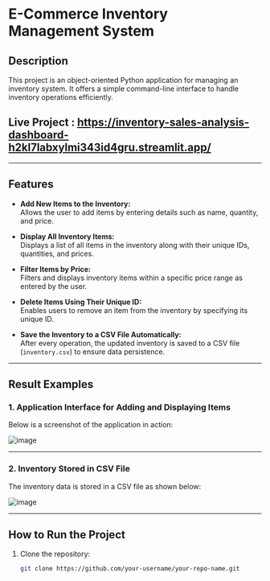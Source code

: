 # **E-Commerce Inventory Management System**

## **Description**
This project is an object-oriented Python application for managing an inventory system. It offers a simple command-line interface to handle inventory operations efficiently.

## Live Project : https://inventory-sales-analysis-dashboard-h2kl7labxylmi343id4gru.streamlit.app/
---

## **Features**
- **Add New Items to the Inventory:**  
  Allows the user to add items by entering details such as name, quantity, and price.

- **Display All Inventory Items:**  
  Displays a list of all items in the inventory along with their unique IDs, quantities, and prices.

- **Filter Items by Price:**  
  Filters and displays inventory items within a specific price range as entered by the user.

- **Delete Items Using Their Unique ID:**  
  Enables users to remove an item from the inventory by specifying its unique ID.

- **Save the Inventory to a CSV File Automatically:**  
  After every operation, the updated inventory is saved to a CSV file (`inventory.csv`) to ensure data persistence.

---

## **Result Examples**

### **1. Application Interface for Adding and Displaying Items**
Below is a screenshot of the application in action:

![image](https://github.com/user-attachments/assets/4f56b069-7179-4240-8a6e-7d693124ca23)



---

### **2. Inventory Stored in CSV File**
The inventory data is stored in a CSV file as shown below:

![image](https://github.com/user-attachments/assets/88083426-b730-4373-9d0c-c6f637afd205)


---

## **How to Run the Project**
1. Clone the repository:
   ```bash
   git clone https://github.com/your-username/your-repo-name.git
